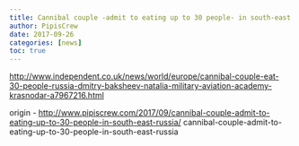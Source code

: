 ```yaml
---
title: Cannibal couple -admit to eating up to 30 people- in south-east Russia
author: PipisCrew
date: 2017-09-26
categories: [news]
toc: true
---
```


http://www.independent.co.uk/news/world/europe/cannibal-couple-eat-30-people-russia-dmitry-baksheev-natalia-military-aviation-academy-krasnodar-a7967216.html

origin - http://www.pipiscrew.com/2017/09/cannibal-couple-admit-to-eating-up-to-30-people-in-south-east-russia/ cannibal-couple-admit-to-eating-up-to-30-people-in-south-east-russia